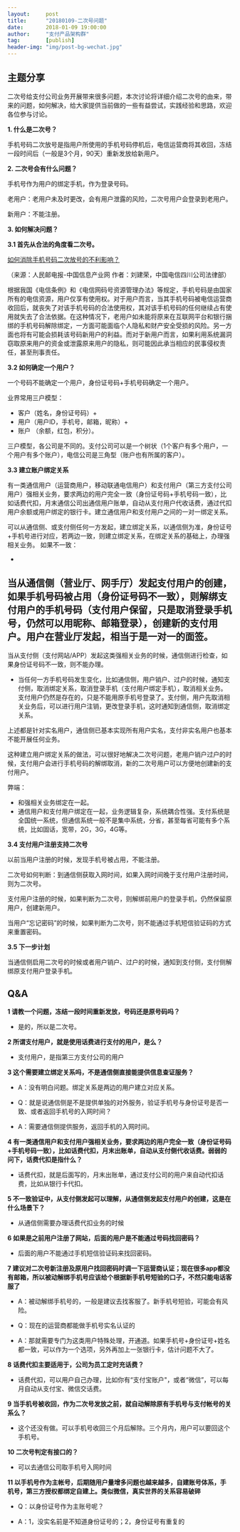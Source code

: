 ```yaml
---                           
layout:     post                                                
title:      "20180109-二次号问题"                                                                               
date:       2018-01-09 19:00:00                                                                               
author:     "支付产品架构群"                                          
tag:		[publish]                                    
header-img: "img/post-bg-wechat.jpg"                                         
---
```


## 主题分享

二次号给支付公司业务开展带来很多问题，本次讨论将详细介绍二次号的由来，带来的问题，如何解决，给大家提供当前做的一些有益尝试，实践经验和思路，欢迎各位参与讨论。

**1. 什么是二次号？**

手机号码二次放号是指用户所使用的手机号码停机后，电信运营商将其收回，冻结一段时间后（一般是3个月，90天）重新发放给新用户。

**2. 二次号会有什么问题？**

手机号作为用户的绑定手机，作为登录号码。

老用户：老用户未及时更改，会有用户泄露的风险，二次号用户会登录到老用户。

新用户：不能注册。

**3. 如何解决问题？**

**3.1 首先从合法的角度看二次号。**

[如何消除手机号码二次放号的不利影响？](http://www.cnii.com.cn/telecom/2017-04/11/content_1841024.htm)

（来源：人民邮电报-中国信息产业网 作者：刘建荣，中国电信四川公司法律部）

根据我国《电信条例》和《电信网码号资源管理办法》等规定，手机号码是由国家所有的电信资源，用户仅享有使用权。对于用户而言，当其手机号码被电信运营商收回后，就丧失了对该手机号码的合法使用权，其对该手机号码的任何继续占有使用就失去了合法依据。在这种情况下，老用户如未能将原来在互联网平台和银行捆绑的手机号码解除绑定，一方面可能面临个人隐私和财产安全受损的风险。另一方面也将有可能会损耗该号码新用户的利益。而对于新用户而言，如果利用系统漏洞窃取原来用户的资金或泄露原来用户的隐私，则可能因此承当相应的民事侵权责任，甚至刑事责任。

**3.2 如何确定一个用户？**

一个号码不能确定一个用户，身份证号码+手机号码确定一个用户。

业界常用三户模型：
- 客户（姓名，身份证号码）+
- 用户（用户ID，手机号，邮箱，昵称）+
- 账户 （余额，红包，积分）。

三户模型，各公司是不同的。支付公司可以是一个树状（1个客户有多个用户，一个用户有多个账户），电信公司是三角型（账户也有所属的客户）。

**3.3 建立账户绑定关系**

有一类通信用户（运营商用户，移动联通电信用户）和支付用户（第三方支付公司用户）强相关业务，要求两边的用户完全一致（身份证号码+手机号码一致），比如话费代扣，月末通信公司出通信用户账单，自动从支付用户代收话费，通过代扣用户余额或用户绑定的银行卡。建立通信用户和支付用户之间的一对一绑定关系。

可以从通信侧、或支付侧任何一方发起，建立绑定关系，以通信侧为准，身份证号+手机号进行对应，若两边一致，则建立绑定关系，在绑定关系的基础上，办理强相关业务。
如果不一致：

- 
当从通信侧（营业厅、网手厅）发起支付用户的创建，如果手机号码被占用（身份证号码不一致），则解绑支付用户的手机号码（支付用户保留，只是取消登录手机号，仍然可以用昵称、邮箱登录），创建新的支付用户。用户在营业厅发起，相当于是一对一的面签。
- 
当从支付侧（支付网站/APP）发起这类强相关业务的时候，通信侧进行检查，如果身份证号码不一致，则不能办理。
- 当任何一方手机号码发生变化，比如通信侧，用户销户、过户的时候，通知支付侧，取消绑定关系，取消登录手机（支付用户绑定手机），取消相关业务。支付用户仍然是存在的，只是不能用原手机号登录了。支付侧，用户先取消相关业务后，可以进行用户注销，更改登录手机，这时通知到通信侧，取消绑定关系。

上述都是针对实名用户，通信侧已基本实现所有用户实名，支付非实名用户也基本不能开展任何业务。

这种建立用户绑定关系的做法，可以很好地解决二次号问题，老用户销户过户的时候，支付用户会进行手机号码的解绑取消，新的二次号用户可以方便地创建新的支付用户。

弊端：  

- 和强相关业务绑定在一起。
- 通信用户和支付用户绑定在一起，业务逻辑复杂，系统耦合性强。支付系统是全国统一系统，但通信系统一般不是集中系统，分省，甚至每省可能有多个系统，比如固话，宽带，2G，3G，4G等。

**3.4 支付用户注册支持二次号**

以前当用户注册的时候，发现手机号被占用，不能注册。

二次号如何判断：到通信侧获取入网时间，如果入网时间晚于支付用户注册时间，则为二次号。

支付用户注册的时候，如果判断为二次号，则解绑前用户的登录手机，仍然保留原用户，创建新用户。

当用户“忘记密码”的时候，如果判断为二次号，则不能通过手机短信验证码的方式来重置密码。

**3.5 下一步计划**

当通信侧启用二次号的时候或者用户销户、过户的时候，通知到支付侧，支付侧解绑原支付用户登录手机。

## Q&A

**1 请教一个问题，冻结一段时间重新发放，号码还是原号码吗？**

-   是的，所以是二次号。

**2 所谓支付用户，就是使用话费进行支付的用户，是么？**

-   支付用户，是指第三方支付公司的用户

**3 这个需要建立绑定关系吗，不是通信侧直接能提供信息查证服务？**

-   A：没有明白问题。绑定关系是两边的用户建立对应关系。

-   Q：就是说通信侧是不是提供单独的对外服务，验证手机号与身份证号是否一致、或者返回手机号的入网时间？

-   A：需要通信侧提供服务，返回手机的入网时间。

**4
有一类通信用户和支付用户强相关业务，要求两边的用户完全一致（身份证号码+手机号码一致），比如话费代扣，月末出账单，自动从支付侧代收话费。弱弱的问下，话费代扣是指什么？**

-   话费代扣，就是后面写的，月末出账单，通过支付公司的用户来自动代扣话费，比如从银行卡代扣。

**5
不一致验证中，从支付侧发起可以理解，从通信侧发起支付用户的创建，这是在什么场景下？**

-   从通信侧需要办理话费代扣业务的时候

**6 如果是之前用户注册了网站，后面的用户是不能通过号码找回密码？**

-   后面的用户不能通过手机短信验证码来找回密码。

**7
建议对二次号新注册及原用户找回密码时调一下运营商认证；现在很多app都没有邮箱，所以被动解绑手机号应该给个根据新手机号短验的口子，不然只能电话客服了**

-   A：被动解绑手机号的，一般是建议去找客服了。新手机号短验，可能会有风险。

-   Q：现在的运营商都能做手机号实名认证的

-   A：那就需要专门为这类用户特殊处理，开通道。如果手机号+身份证号+姓名都一致，可以作为一个选项，另外再加上一张银行卡，估计问题不大了。

**8 话费代扣主要适用于，公司为员工定时充话费？**

-   话费代扣，可以用户自己办理，比如你有“支付宝账户"，或者“微信”，可以每月自动从支付宝、微信交话费。

**9
当手机号被收回，作为二次号发放之前，就自动解除原有手机号与支付帐号的关系么？**

-   这个还没有做。可以手机号收回三个月后解除。三个月内，用户可以要回这个手机号。

**10 二次号判定有接口的？**

-   可以去通信公司取手机号入网时间

**11
以手机号作为主帐号，后期随用户量增多问题也越来越多，自建账号体系，手机号，第三方授权都绑定自建上。类似微信，真实世界的关系容易破碎**

-   Q：以身份证号作为主账号呢？

-   A：1，没实名前是不知道身份证号的；2，身份证号有重复的
